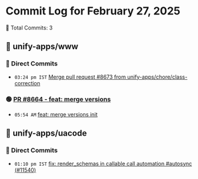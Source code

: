 # Commit Log for February 27, 2025

📝 Total Commits: 3

## 📁 unify-apps/www

### 🔨 Direct Commits

- `03:24 pm IST` [Merge pull request #8673 from unify-apps/chore/class-correction](https://github.com/unify-apps/www/commit/25fd2e910bf2776230e7f9d87ec0322d2cf9e954)

### 🟢 [PR #8664 - feat: merge versions](https://github.com/unify-apps/www/pull/8664)

- `05:54 AM` [feat: merge versions init](https://github.com/unify-apps/www/commit/862e8915134ab8edd337798d5871bd43652ac9d1)

## 📁 unify-apps/uacode

### 🔨 Direct Commits

- `01:10 pm IST` [fix: render_schemas in callable call automation #autosync (#11540)](https://github.com/unify-apps/uacode/commit/830ce6b5ece8ccc5c0393d89de3fbc5cc7e147ac)


